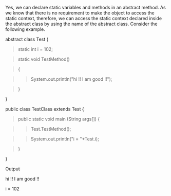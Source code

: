 Yes, we can declare static variables and methods in an abstract method.
As we know that there is no requirement to make the object to access the
static context, therefore, we can access the static context declared
inside the abstract class by using the name of the abstract class.
Consider the following example.

abstract class Test {

> static int i = 102;

> static void TestMethod()

> {

> > System.out.println(\"hi !! I am good !!\");

> }

}

public class TestClass extends Test {

> public static void main (String args\[\]) {

> > Test.TestMethod();

> > System.out.println(\"i = \"+Test.i);

> }

}

Output

hi !! I am good !!

i = 102
